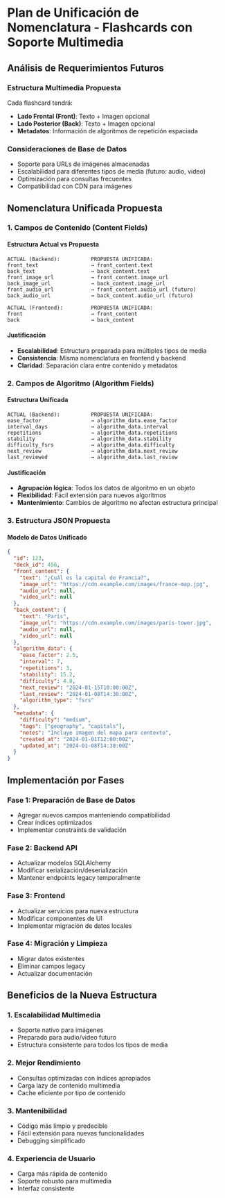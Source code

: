 # Plan de Unificación de Nomenclatura - Flashcards con Soporte Multimedia

## Análisis de Requerimientos Futuros

### Estructura Multimedia Propuesta
Cada flashcard tendrá:
- **Lado Frontal (Front)**: Texto + Imagen opcional
- **Lado Posterior (Back)**: Texto + Imagen opcional
- **Metadatos**: Información de algoritmos de repetición espaciada

### Consideraciones de Base de Datos
- Soporte para URLs de imágenes almacenadas
- Escalabilidad para diferentes tipos de media (futuro: audio, video)
- Optimización para consultas frecuentes
- Compatibilidad con CDN para imágenes

## Nomenclatura Unificada Propuesta

### 1. Campos de Contenido (Content Fields)

#### Estructura Actual vs Propuesta
```
ACTUAL (Backend):          PROPUESTA UNIFICADA:
front_text                 → front_content.text
back_text                  → back_content.text
front_image_url            → front_content.image_url
back_image_url             → back_content.image_url
front_audio_url            → front_content.audio_url (futuro)
back_audio_url             → back_content.audio_url (futuro)

ACTUAL (Frontend):         PROPUESTA UNIFICADA:
front                      → front_content
back                       → back_content
```

#### Justificación
- **Escalabilidad**: Estructura preparada para múltiples tipos de media
- **Consistencia**: Misma nomenclatura en frontend y backend
- **Claridad**: Separación clara entre contenido y metadatos

### 2. Campos de Algoritmo (Algorithm Fields)

#### Estructura Unificada
```
ACTUAL (Backend):          PROPUESTA UNIFICADA:
ease_factor                → algorithm_data.ease_factor
interval_days              → algorithm_data.interval
repetitions                → algorithm_data.repetitions
stability                  → algorithm_data.stability
difficulty_fsrs            → algorithm_data.difficulty
next_review                → algorithm_data.next_review
last_reviewed              → algorithm_data.last_review
```

#### Justificación
- **Agrupación lógica**: Todos los datos de algoritmo en un objeto
- **Flexibilidad**: Fácil extensión para nuevos algoritmos
- **Mantenimiento**: Cambios de algoritmo no afectan estructura principal

### 3. Estructura JSON Propuesta

#### Modelo de Datos Unificado
```json
{
  "id": 123,
  "deck_id": 456,
  "front_content": {
    "text": "¿Cuál es la capital de Francia?",
    "image_url": "https://cdn.example.com/images/france-map.jpg",
    "audio_url": null,
    "video_url": null
  },
  "back_content": {
    "text": "París",
    "image_url": "https://cdn.example.com/images/paris-tower.jpg", 
    "audio_url": null,
    "video_url": null
  },
  "algorithm_data": {
    "ease_factor": 2.5,
    "interval": 7,
    "repetitions": 3,
    "stability": 15.2,
    "difficulty": 4.8,
    "next_review": "2024-01-15T10:00:00Z",
    "last_review": "2024-01-08T14:30:00Z",
    "algorithm_type": "fsrs"
  },
  "metadata": {
    "difficulty": "medium",
    "tags": ["geography", "capitals"],
    "notes": "Incluye imagen del mapa para contexto",
    "created_at": "2024-01-01T12:00:00Z",
    "updated_at": "2024-01-08T14:30:00Z"
  }
}
```

## Implementación por Fases

### Fase 1: Preparación de Base de Datos
- Agregar nuevos campos manteniendo compatibilidad
- Crear índices optimizados
- Implementar constraints de validación

### Fase 2: Backend API
- Actualizar modelos SQLAlchemy
- Modificar serialización/deserialización
- Mantener endpoints legacy temporalmente

### Fase 3: Frontend
- Actualizar servicios para nueva estructura
- Modificar componentes de UI
- Implementar migración de datos locales

### Fase 4: Migración y Limpieza
- Migrar datos existentes
- Eliminar campos legacy
- Actualizar documentación

## Beneficios de la Nueva Estructura

### 1. Escalabilidad Multimedia
- Soporte nativo para imágenes
- Preparado para audio/video futuro
- Estructura consistente para todos los tipos de media

### 2. Mejor Rendimiento
- Consultas optimizadas con índices apropiados
- Carga lazy de contenido multimedia
- Cache eficiente por tipo de contenido

### 3. Mantenibilidad
- Código más limpio y predecible
- Fácil extensión para nuevas funcionalidades
- Debugging simplificado

### 4. Experiencia de Usuario
- Carga más rápida de contenido
- Soporte robusto para multimedia
- Interfaz consistente

